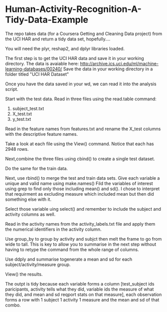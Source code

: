 # Human-Activity-Recognition-A-Tidy-Data-Example
The repo takes data (for a Coursera Getting and Cleaning Data project) from the UCI HAR and return a tidy data set, hopefully....

You will need the plyr, reshap2, and dplyr libraries loaded. 

The first step is to get the UCI HAR data and save it in your working directory.
The data is avaiable here: http://archive.ics.uci.edu/ml/machine-learning-databases/00240/
Save the data in your working directory in a folder titled "UCI HAR Dataset"  

Once you have the data saved in your wd, we can read it into the analysis script.

Start with the test data. Read in three files using the read.table command:

1. subject_test.txt
2. X_test.txt
3. y_test.txt

Read in the feature names from features.txt and rename the X_test columns with the descriptive feature names.

Take a look at each file using the View() command.  Notice that each has 2948 rows.

Next,combine the three files using cbind() to create a single test dataset.

Do the same for the train data.

Next, use rbind() to merge the test and train data sets.
Give each variable a unique and valid name using make.names() 
Fild the variables of interest using grep to find only those including mean() and sd().  I chose to interpret that
requirment as excluding measure which included mean but then did something else with it.

Select those variable uing select() and remember to include the subject and activity columns as well.

Read in the activity names from the activity_labels.txt file and apply them the numerical identifiers in the activity 
column.

Use group_by to group by activity and subjct then melt the frame to go from wide to tall.  This is key to allow you to summarise in the next step without having to retype the command from the whole range of columns.

Use ddply and summarise togenerate a mean and sd for each subject/activity/measure group.

View() the results.

The outpt is tidy because each variable forms a column [test_subject ids paricipants, activity tells what they did, variable ids the measure of what they did, and mean and sd reqport stats on that measure], each observation forms a row with 1 subject 1 activity 1 measure and the mean and sd of that combo.  



